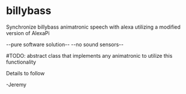 # billybass
Synchronize billybass animatronic speech with alexa utilizing a modified version of AlexaPi 

--pure software solution-- 
--no sound sensors--

#TODO: abstract class that implements any animatronic to utilize this functionality

Details to follow

-Jeremy
